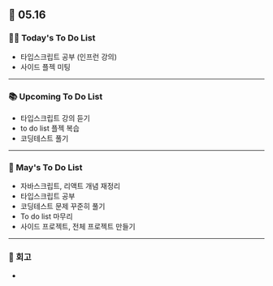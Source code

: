 ## 📆 05.16

### 💁‍♀️ Today's To Do List

- 타입스크립트 공부 (인프런 강의)
- 사이드 플젝 미팅

---

### 📚 Upcoming To Do List

- 타입스크립트 강의 듣기
- to do list 플젝 복습
- 코딩테스트 풀기

---

### 📌 May's To Do List

- 자바스크립트, 리액트 개념 재정리
- 타입스크립트 공부
- 코딩테스트 문제 꾸준히 풀기
- To do list 마무리
- 사이드 프로젝트, 전체 프로젝트 만들기

---

### 👀 회고

-
